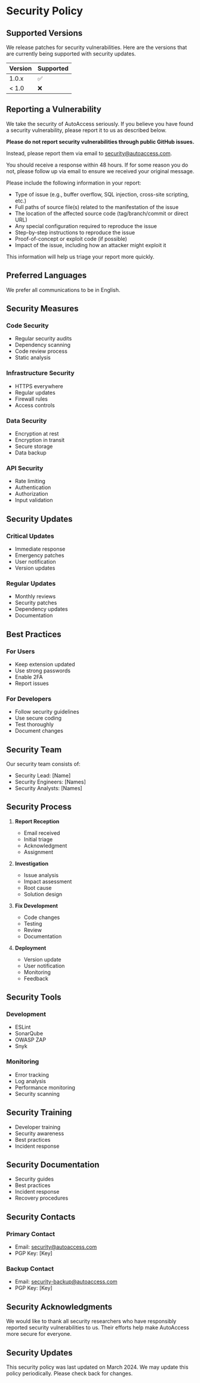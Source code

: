 # Security Policy

## Supported Versions

We release patches for security vulnerabilities. Here are the versions that are currently being supported with security updates.

| Version | Supported          |
| ------- | ------------------ |
| 1.0.x   | :white_check_mark: |
| < 1.0   | :x:                |

## Reporting a Vulnerability

We take the security of AutoAccess seriously. If you believe you have found a security vulnerability, please report it to us as described below.

**Please do not report security vulnerabilities through public GitHub issues.**

Instead, please report them via email to security@autoaccess.com.

You should receive a response within 48 hours. If for some reason you do not, please follow up via email to ensure we received your original message.

Please include the following information in your report:

- Type of issue (e.g., buffer overflow, SQL injection, cross-site scripting, etc.)
- Full paths of source file(s) related to the manifestation of the issue
- The location of the affected source code (tag/branch/commit or direct URL)
- Any special configuration required to reproduce the issue
- Step-by-step instructions to reproduce the issue
- Proof-of-concept or exploit code (if possible)
- Impact of the issue, including how an attacker might exploit it

This information will help us triage your report more quickly.

## Preferred Languages

We prefer all communications to be in English.

## Security Measures

### Code Security
- Regular security audits
- Dependency scanning
- Code review process
- Static analysis

### Infrastructure Security
- HTTPS everywhere
- Regular updates
- Firewall rules
- Access controls

### Data Security
- Encryption at rest
- Encryption in transit
- Secure storage
- Data backup

### API Security
- Rate limiting
- Authentication
- Authorization
- Input validation

## Security Updates

### Critical Updates
- Immediate response
- Emergency patches
- User notification
- Version updates

### Regular Updates
- Monthly reviews
- Security patches
- Dependency updates
- Documentation

## Best Practices

### For Users
- Keep extension updated
- Use strong passwords
- Enable 2FA
- Report issues

### For Developers
- Follow security guidelines
- Use secure coding
- Test thoroughly
- Document changes

## Security Team

Our security team consists of:

- Security Lead: [Name]
- Security Engineers: [Names]
- Security Analysts: [Names]

## Security Process

1. **Report Reception**
   - Email received
   - Initial triage
   - Acknowledgment
   - Assignment

2. **Investigation**
   - Issue analysis
   - Impact assessment
   - Root cause
   - Solution design

3. **Fix Development**
   - Code changes
   - Testing
   - Review
   - Documentation

4. **Deployment**
   - Version update
   - User notification
   - Monitoring
   - Feedback

## Security Tools

### Development
- ESLint
- SonarQube
- OWASP ZAP
- Snyk

### Monitoring
- Error tracking
- Log analysis
- Performance monitoring
- Security scanning

## Security Training

- Developer training
- Security awareness
- Best practices
- Incident response

## Security Documentation

- Security guides
- Best practices
- Incident response
- Recovery procedures

## Security Contacts

### Primary Contact
- Email: security@autoaccess.com
- PGP Key: [Key]

### Backup Contact
- Email: security-backup@autoaccess.com
- PGP Key: [Key]

## Security Acknowledgments

We would like to thank all security researchers who have responsibly reported security vulnerabilities to us. Their efforts help make AutoAccess more secure for everyone.

## Security Updates

This security policy was last updated on March 2024. We may update this policy periodically. Please check back for changes. 